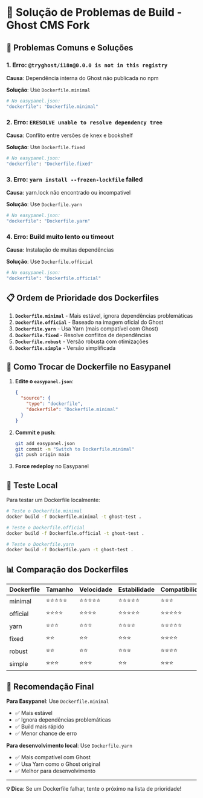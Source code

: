 # 🔧 Solução de Problemas de Build - Ghost CMS Fork

## 🚨 Problemas Comuns e Soluções

### 1. Erro: `@tryghost/i18n@0.0.0 is not in this registry`

**Causa**: Dependência interna do Ghost não publicada no npm

**Solução**: Use `Dockerfile.minimal`
```bash
# No easypanel.json:
"dockerfile": "Dockerfile.minimal"
```

### 2. Erro: `ERESOLVE unable to resolve dependency tree`

**Causa**: Conflito entre versões de knex e bookshelf

**Solução**: Use `Dockerfile.fixed`
```bash
# No easypanel.json:
"dockerfile": "Dockerfile.fixed"
```

### 3. Erro: `yarn install --frozen-lockfile` failed

**Causa**: yarn.lock não encontrado ou incompatível

**Solução**: Use `Dockerfile.yarn`
```bash
# No easypanel.json:
"dockerfile": "Dockerfile.yarn"
```

### 4. Erro: Build muito lento ou timeout

**Causa**: Instalação de muitas dependências

**Solução**: Use `Dockerfile.official`
```bash
# No easypanel.json:
"dockerfile": "Dockerfile.official"
```

## 📋 Ordem de Prioridade dos Dockerfiles

1. **`Dockerfile.minimal`** - Mais estável, ignora dependências problemáticas
2. **`Dockerfile.official`** - Baseado na imagem oficial do Ghost
3. **`Dockerfile.yarn`** - Usa Yarn (mais compatível com Ghost)
4. **`Dockerfile.fixed`** - Resolve conflitos de dependências
5. **`Dockerfile.robust`** - Versão robusta com otimizações
6. **`Dockerfile.simple`** - Versão simplificada

## 🔄 Como Trocar de Dockerfile no Easypanel

1. **Edite o `easypanel.json`**:
   ```json
   {
     "source": {
       "type": "dockerfile",
       "dockerfile": "Dockerfile.minimal"
     }
   }
   ```

2. **Commit e push**:
   ```bash
   git add easypanel.json
   git commit -m "Switch to Dockerfile.minimal"
   git push origin main
   ```

3. **Force redeploy** no Easypanel

## 🧪 Teste Local

Para testar um Dockerfile localmente:

```bash
# Teste o Dockerfile.minimal
docker build -f Dockerfile.minimal -t ghost-test .

# Teste o Dockerfile.official
docker build -f Dockerfile.official -t ghost-test .

# Teste o Dockerfile.yarn
docker build -f Dockerfile.yarn -t ghost-test .
```

## 📊 Comparação dos Dockerfiles

| Dockerfile | Tamanho | Velocidade | Estabilidade | Compatibilidade |
|------------|---------|------------|--------------|-----------------|
| minimal | ⭐⭐⭐⭐⭐ | ⭐⭐⭐⭐⭐ | ⭐⭐⭐⭐⭐ | ⭐⭐⭐ |
| official | ⭐⭐⭐⭐ | ⭐⭐⭐⭐ | ⭐⭐⭐⭐⭐ | ⭐⭐⭐⭐⭐ |
| yarn | ⭐⭐⭐ | ⭐⭐⭐ | ⭐⭐⭐⭐ | ⭐⭐⭐⭐⭐ |
| fixed | ⭐⭐ | ⭐⭐ | ⭐⭐⭐ | ⭐⭐⭐⭐ |
| robust | ⭐⭐ | ⭐⭐ | ⭐⭐⭐ | ⭐⭐⭐⭐ |
| simple | ⭐⭐⭐ | ⭐⭐⭐ | ⭐⭐ | ⭐⭐⭐ |

## 🎯 Recomendação Final

**Para Easypanel**: Use `Dockerfile.minimal`
- ✅ Mais estável
- ✅ Ignora dependências problemáticas
- ✅ Build mais rápido
- ✅ Menor chance de erro

**Para desenvolvimento local**: Use `Dockerfile.yarn`
- ✅ Mais compatível com Ghost
- ✅ Usa Yarn como o Ghost original
- ✅ Melhor para desenvolvimento

---

**💡 Dica**: Se um Dockerfile falhar, tente o próximo na lista de prioridade!
